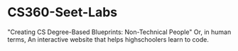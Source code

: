 # CS360-Seet-Labs
"Creating CS Degree-Based Blueprints: Non-Technical People" Or, in human terms, An interactive website that helps highschoolers learn to code.
